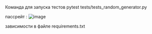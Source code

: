 Команда для запуска тестов
pytest tests/tests_random_generator.py

пассрейт : 
![image](https://github.com/user-attachments/assets/fde2d23c-3ca9-432c-99c2-f135f73ce613)


зависимости в файле requirements.txt
